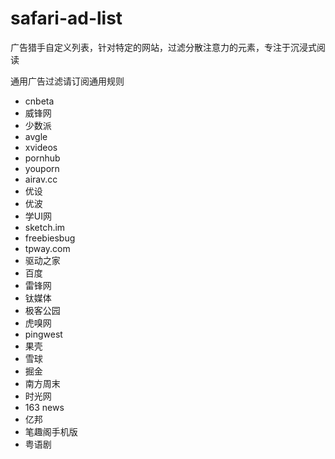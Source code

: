 # safari-ad-list

广告猎手自定义列表，针对特定的网站，过滤分散注意力的元素，专注于沉浸式阅读

通用广告过滤请订阅通用规则

* cnbeta
* 威锋网
* 少数派
* avgle
* xvideos
* pornhub
* youporn
* airav.cc
* 优设
* 优波
* 学UI网
* sketch.im
* freebiesbug
* tpway.com
* 驱动之家
* 百度
* 雷锋网
* 钛媒体
* 极客公园
* 虎嗅网
* pingwest
* 果壳
* 雪球
* 掘金
* 南方周末
* 时光网
* 163 news
* 亿邦
* 笔趣阁手机版
* 粤语剧
